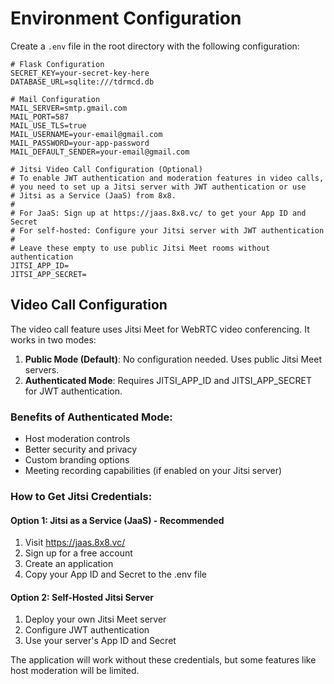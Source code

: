 # Environment Configuration

Create a `.env` file in the root directory with the following configuration:

```env
# Flask Configuration
SECRET_KEY=your-secret-key-here
DATABASE_URL=sqlite:///tdrmcd.db

# Mail Configuration
MAIL_SERVER=smtp.gmail.com
MAIL_PORT=587
MAIL_USE_TLS=true
MAIL_USERNAME=your-email@gmail.com
MAIL_PASSWORD=your-app-password
MAIL_DEFAULT_SENDER=your-email@gmail.com

# Jitsi Video Call Configuration (Optional)
# To enable JWT authentication and moderation features in video calls,
# you need to set up a Jitsi server with JWT authentication or use 
# Jitsi as a Service (JaaS) from 8x8.
# 
# For JaaS: Sign up at https://jaas.8x8.vc/ to get your App ID and Secret
# For self-hosted: Configure your Jitsi server with JWT authentication
#
# Leave these empty to use public Jitsi Meet rooms without authentication
JITSI_APP_ID=
JITSI_APP_SECRET=
```

## Video Call Configuration

The video call feature uses Jitsi Meet for WebRTC video conferencing. It works in two modes:

1. **Public Mode (Default)**: No configuration needed. Uses public Jitsi Meet servers.
2. **Authenticated Mode**: Requires JITSI_APP_ID and JITSI_APP_SECRET for JWT authentication.

### Benefits of Authenticated Mode:
- Host moderation controls
- Better security and privacy
- Custom branding options
- Meeting recording capabilities (if enabled on your Jitsi server)

### How to Get Jitsi Credentials:

#### Option 1: Jitsi as a Service (JaaS) - Recommended
1. Visit https://jaas.8x8.vc/
2. Sign up for a free account
3. Create an application
4. Copy your App ID and Secret to the .env file

#### Option 2: Self-Hosted Jitsi Server
1. Deploy your own Jitsi Meet server
2. Configure JWT authentication
3. Use your server's App ID and Secret

The application will work without these credentials, but some features like host moderation will be limited.
